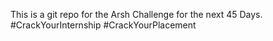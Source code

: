 This is a git repo for the Arsh Challenge for the next 45 Days. 
#CrackYourInternship #CrackYourPlacement
